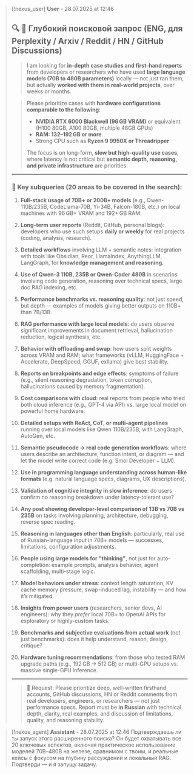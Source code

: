>[!nexus_user] **User** - 28.07.2025 at 12:46
> ## 🔍 **🧠 Глубокий поисковой запрос (ENG, для Perplexity / Arxiv / Reddit / HN / GitHub Discussions)**
> 
> > I am looking for **in-depth case studies and first-hand reports** from developers or researchers who have used **large language models (70B to 480B parameters)** locally — not just ran them, but actually **worked with them in real-world projects**, over weeks or months.
> 
> > Please prioritize cases with **hardware configurations comparable to the following**:
> >
> > * **NVIDIA RTX 6000 Blackwell (96 GB VRAM)** or equivalent (H100 80GB, A100 80GB, multiple 48GB GPUs)
> > * **RAM: 132–192 GB or more**
> > * Strong CPU such as **Ryzen 9 9950X or Threadripper**
> >
> > The focus is on long-form, **slow but high-quality use cases**, where latency is not critical but **semantic depth, reasoning, and private infrastructure** are priorities.
> 
> ---
> 
> ### 🎯 Key subqueries (20 areas to be covered in the search):
> 
> 1. **Full-stack usage of 70B+ or 200B+ models** (e.g., Qwen-110B/235B, CodeLlama-70B, Yi-34B, Falcon-180B, etc.) on local machines with 96 GB+ VRAM and 192+ GB RAM.
> 
> 2. **Long-term user reports** (Reddit, GitHub, personal blogs): developers who use such setups **daily or weekly** for real projects (coding, analysis, research).
> 
> 3. **Detailed workflows** involving LLM + semantic notes: integration with tools like Obsidian, Reor, LlamaIndex, AnythingLLM, LangGraph, for **knowledge management and reasoning**.
> 
> 4. **Use of Qwen-3 110B, 235B or Qwen-Coder 480B** in scenarios involving code generation, reasoning over technical specs, large doc RAG indexing, etc.
> 
> 5. **Performance benchmarks vs. reasoning quality**: not just speed, but depth — examples of models giving better outputs on 110B+ than 7B/13B.
> 
> 6. **RAG performance with large local models**: do users observe significant improvements in document retrieval, hallucination reduction, logical synthesis, etc.
> 
> 7. **Behavior with offloading and swap**: how users split weights across VRAM and RAM; what frameworks (vLLM, HuggingFace + Accelerate, DeepSpeed, GGUF, exllama) give best stability.
> 
> 8. **Reports on breakpoints and edge effects**: symptoms of failure (e.g., silent reasoning degradation, token corruption, hallucinations caused by memory fragmentation).
> 
> 9. **Cost comparisons with cloud**: real reports from people who tried both cloud inference (e.g., GPT-4 via API) vs. large local model on powerful home hardware.
> 
> 10. **Detailed setups with ReAct, CoT, or multi-agent pipelines** running over local models like Qwen 110B/235B, with LangGraph, AutoGen, etc.
> 
> 11. **Semantic pseudocode → real code generation workflows**: where users describe an architecture, function intent, or diagram — and let the model write correct code (e.g. Smol Developer + LLM).
> 
> 12. **Use in programming language understanding across human-like formats** (e.g. natural language specs, diagrams, UX descriptions).
> 
> 13. **Validation of cognitive integrity in slow inference**: do users confirm no reasoning breakdown under latency-tolerant use?
> 
> 14. **Any post showing developer-level comparison of 13B vs 70B vs 235B** on tasks involving planning, architecture, debugging, reverse spec reading.
> 
> 15. **Reasoning in languages other than English**: particularly, real use of Russian-language input in 70B+ models — successes, limitations, configuration adjustments.
> 
> 16. **People using large models for "thinking"**, not just for auto-completion: example prompts, analysis behavior, agent scaffolding, multi-stage logic.
> 
> 17. **Model behaviors under stress**: context length saturation, KV cache memory pressure, swap-induced lag, instability — and how it’s mitigated.
> 
> 18. **Insights from power users** (researchers, senior devs, AI engineers): why they *prefer* local 70B+ to OpenAI APIs for exploratory or highly-custom tasks.
> 
> 19. **Benchmarks and subjective evaluations from actual work** (not just benchmarks): does it help understand, reason, design, critique?
> 
> 20. **Hardware tuning recommendations**: from those who tested RAM upgrade paths (e.g., 192 GB → 512 GB) or multi-GPU setups vs. massive single-GPU inference.
> 
> ---
> 
> > 📝 Request: Please prioritize deep, well-written firsthand accounts, GitHub discussions, HN or Reddit comments from real developers, engineers, or researchers — not just performance specs.
> > Report must be **in Russian** with technical depth, clarity, real examples, and discussion of limitations, quality, and reasoning stability.
<!-- UID: 42808f9a-979f-4530-9882-33fdd9f25b14 -->




>[!nexus_agent] **Assistant** - 28.07.2025 at 12:46
> Подтверждаешь ли ты запуск этого расширенного поиска? Он будет охватывать все 20 ключевых аспектов, включая практическое использование моделей 70B–480B на железе, сравнимом с твоим, и реальные кейсы с фокусом на глубину рассуждений и локальный RAG. Подтверди — и я запущу задачу.
<!-- UID: 85a11b90-1614-498d-ab3d-761d7ed953ad -->